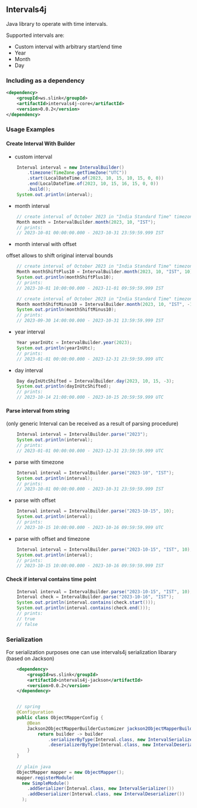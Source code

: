 ## Intervals4j

Java library to operate with time intervals.

Supported intervals are:
- Custom interval with arbitrary start/end time
- Year
- Month
- Day

### Including as a dependency
```xml
<dependency>
    <groupId>ws.slink</groupId>
    <artifactId>intervals4j-core</artifactId>
    <version>0.0.2</version>
</dependency>
```

### Usage Examples

#### Create Interval With Builder
- custom interval
```java
    Interval interval = new IntervalBuilder()
        .timezone(TimeZone.getTimeZone("UTC"))
        .start(LocalDateTime.of(2023, 10, 15, 10, 15, 0, 0))
        .end(LocalDateTime.of(2023, 10, 15, 16, 15, 0, 0))
        .build();
    System.out.println(interval);
```

- month interval
```java
    // create interval of October 2023 in "India Standard Time" timezone
    Month month = IntervalBuilder.month(2023, 10, "IST");
    // prints:
    // 2023-10-01 00:00:00.000 - 2023-10-31 23:59:59.999 IST 
```

- month interval with offset

offset allows to shift original interval bounds 
```java
    // create interval of October 2023 in "India Standard Time" timezone
    Month monthShiftPlus10 = IntervalBuilder.month(2023, 10, "IST", 10);
    System.out.println(monthShiftPlus10);
    // prints:
    // 2023-10-01 10:00:00.000 - 2023-11-01 09:59:59.999 IST

    // create interval of October 2023 in "India Standard Time" timezone
    Month monthShiftMinus10 = IntervalBuilder.month(2023, 10, "IST", -10);
    System.out.println(monthShiftMinus10);
    // prints:
    // 2023-09-30 14:00:00.000 - 2023-10-31 13:59:59.999 IST
```

- year interval
```java
    Year yearInUtc = IntervalBuilder.year(2023);
    System.out.println(yearInUtc);
    // prints:
    // 2023-01-01 00:00:00.000 - 2023-12-31 23:59:59.999 UTC
```

- day interval
```java
    Day dayInUtcShifted = IntervalBuilder.day(2023, 10, 15, -3);
    System.out.println(dayInUtcShifted);
    // prints:
    // 2023-10-14 21:00:00.000 - 2023-10-15 20:59:59.999 UTC
```

#### Parse interval from string
(only generic Interval can be received as a result of parsing procedure)
```java
    Interval interval = IntervalBuilder.parse("2023");
    System.out.println(interval);
    // prints:
    // 2023-01-01 00:00:00.000 - 2023-12-31 23:59:59.999 UTC
```

- parse with timezone
```java
    Interval interval = IntervalBuilder.parse("2023-10", "IST");
    System.out.println(interval);
    // prints:
    // 2023-10-01 00:00:00.000 - 2023-10-31 23:59:59.999 IST
```

- parse with offset
```java
    Interval interval = IntervalBuilder.parse("2023-10-15", 10);
    System.out.println(interval);
    // prints:
    // 2023-10-15 10:00:00.000 - 2023-10-16 09:59:59.999 UTC
```

- parse with offset and timezone
```java
    Interval interval = IntervalBuilder.parse("2023-10-15", "IST", 10);
    System.out.println(interval);
    // prints:
    // 2023-10-15 10:00:00.000 - 2023-10-16 09:59:59.999 IST
```

#### Check if interval contains time point
```java
    Interval interval = IntervalBuilder.parse("2023-10-15", "IST", 10);
    Interval check = IntervalBuilder.parse("2023-10-16", "IST");
    System.out.println(interval.contains(check.start()));
    System.out.println(interval.contains(check.end()));
    // prints:
    // true
    // false

```

### Serialization
For serialization purposes one can use intervals4j serialization libarary (based on Jackson)
```xml
    <dependency>
        <groupId>ws.slink</groupId>
        <artifactId>intervals4j-jackson</artifactId>
        <version>0.0.2</version>
    </dependency>
```

```java

    // spring
    @Configuration
    public class ObjectMapperConfig {
        @Bean
        Jackson2ObjectMapperBuilderCustomizer jackson2ObjectMapperBuilderCustomizer() {
            return builder -> builder
                .serializerByType(Interval.class, new IntervalSerializer())
                .deserializerByType(Interval.class, new IntervalDeserializer());
        }
    }
    
    // plain java
    ObjectMapper mapper = new ObjectMapper();
    mapper.registerModule(
      new SimpleModule()
        .addSerializer(Interval.class, new IntervalSerializer())
        .addDeserializer(Interval.class, new IntervalDeserializer())
      );

```
